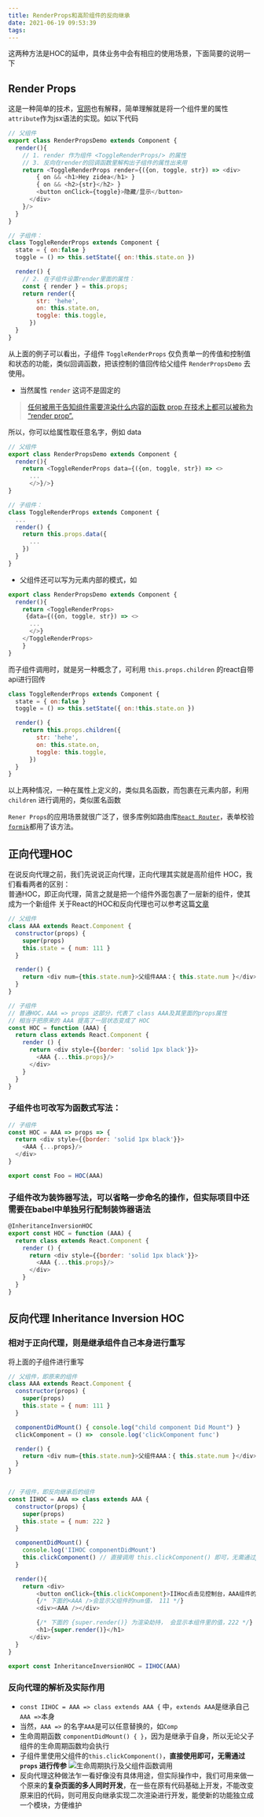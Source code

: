 ```yaml
---
title: RenderProps和高阶组件的反向继承
date: 2021-06-19 09:53:39
tags:
---
```

这两种方法是HOC的延申，具体业务中会有相应的使用场景，下面简要的说明一下
<!-- more -->

## Render Props
这是一种简单的技术，[官网](https://zh-hans.reactjs.org/docs/render-props.html)也有解释，简单理解就是将一个组件里的属性`attribute`作为jsx语法的实现。如以下代码

```js
// 父组件
export class RenderPropsDemo extends Component {
  render(){
    // 1. render 作为组件 <ToggleRenderProps/> 的属性
    // 3. 反向在render的回调函数里解构出子组件的属性出来用
    return <ToggleRenderProps render={({on, toggle, str}) => <div>
        { on && <h1>Hey zidea</h1> }
        { on && <h2>{str}</h2> }
        <button onClick={toggle}>隐藏/显示</button>
      </div>
    }/>
  }
}

// 子组件：
class ToggleRenderProps extends Component {
  state = { on:false }
  toggle = () => this.setState({ on:!this.state.on })

  render() {
    // 2. 在子组件设置render里面的属性：
    const { render } = this.props;
    return render({
        str: 'hehe',
        on: this.state.on,
        toggle: this.toggle,
      })
  }
}
```

从上面的例子可以看出，子组件 `ToggleRenderProps` 仅负责单一的传值和控制值和状态的功能，类似回调函数，把该控制的值回传给父组件 `RenderPropsDemo` 去使用。     

- 当然属性 `render` 这词不是固定的

> [任何被用于告知组件需要渲染什么内容的函数 prop 在技术上都可以被称为 “render prop”.](https://medium.com/componentdidblog/use-a-render-prop-50de598f11ce)

所以，你可以给属性取任意名字，例如 data

```js
// 父组件
export class RenderPropsDemo extends Component {
  render(){
    return <ToggleRenderProps data={({on, toggle, str}) => <>
      ...
      </>}/>}
}

// 子组件：
class ToggleRenderProps extends Component {
  ...
  render() {
    return this.props.data({
      ...
    })
  }
}
```

- 父组件还可以写为元素内部的模式，如

```js
export class RenderPropsDemo extends Component {
  render(){
    return <ToggleRenderProps>
     {data={({on, toggle, str}) => <>
      ...
      </>}
    </ToggleRenderProps>
    }
}
```

而子组件调用时，就是另一种概念了，可利用 `this.props.children` 的react自带api进行回传

```js
class ToggleRenderProps extends Component {
  state = { on:false }
  toggle = () => this.setState({ on:!this.state.on })

  render() {
    return this.props.children({
        str: 'hehe',
        on: this.state.on,
        toggle: this.toggle,
      })
  }
}
```

以上两种情况，一种在属性上定义的，类似具名函数，而包裹在元素内部，利用 `children` 进行调用的，类似匿名函数

`Rener Props`的应用场景就很广泛了，很多库例如路由库[`React Router`](https://reactrouter.com/web/api/Route/render-func)，表单校验[`formik`](https://github.com/formium/formik)都用了该方法。



## 正向代理HOC
在说反向代理之前，我们先说说正向代理，正向代理其实就是高阶组件 HOC，我们看看两者的区别：   
普通HOC，即正向代理，简言之就是把一个组件外面包裹了一层新的组件，使其成为一个新组件
关于React的HOC和反向代理也可以参考这篇[文章](https://medium.com/@franleplant/react-higher-order-components-in-depth-cf9032ee6c3e)
```js
// 父组件
class AAA extends React.Component {
  constructor(props) {
    super(props)
    this.state = { num: 111 }
  }

  render() {
    return <div num={this.state.num}>父组件AAA：{ this.state.num }</div>
  }
}

// 子组件
// 普通HOC，AAA => props 这部分，代表了 class AAA及其里面的props属性
// 相当于把原来的 AAA 提高了一层状态变成了 HOC
const HOC = function (AAA) {
  return class extends React.Component {
    render () {
      return <div style={{border: 'solid 1px black'}}>
        <AAA {...this.props}/>
      </div>
    }
  }
}
```

### 子组件也可改写为函数式写法：
```js
// 子组件
const HOC = AAA => props => {
  return <div style={{border: 'solid 1px black'}}>
    <AAA {...props}/>
  </div>
}

export const Foo = HOC(AAA)
```

### 子组件改为装饰器写法，可以省略一步命名的操作，但实际项目中还需要在babel中单独另行配制装饰器语法
```js
@InheritanceInversionHOC
export const HOC = function (AAA) {
  return class extends React.Component {
    render () {
      return <div style={{border: 'solid 1px black'}}>
        <AAA {...this.props}/>
      </div>
    }
  }
}
```
## 反向代理 Inheritance Inversion HOC

### 相对于正向代理，则是继承组件自己本身进行重写
将上面的子组件进行重写

```js
// 父组件，即原来的组件
class AAA extends React.Component {
  constructor(props) {
    super(props)
    this.state = { num: 111 }
  }

  componentDidMount() { console.log("child component Did Mount") }
  clickComponent = () =>  console.log('clickComponent func')

  render() {
    return <div num={this.state.num}>父组件AAA：{ this.state.num }</div>
  }
}


// 子组件，即反向继承后的组件
const IIHOC = AAA => class extends AAA {
  constructor(props) {
    super(props)
    this.state = { num: 222 }
  }

  componentDidMount() {
    console.log('IIHOC componentDidMount')
    this.clickComponent() // 直接调用 this.clickComponent() 即可，无需通过props进行传参
  }

  render(){
    return <div>
        <button onClick={this.clickComponent}>IIHoc点击见控制台，AAA组件的函数clickComponent在控制台执行了</button>
        {/* 下面的<AAA />会显示父组件的num值， 111 */}
        <div><AAA /></div>

        {/* 下面的 {super.render()} 为渲染劫持， 会显示本组件里的值，222 */}
        <h1>{super.render()}</h1> 
      </div>
  }
}

export const InheritanceInversionHOC = IIHOC(AAA)
```

### 反向代理的解析及实际作用
- `const IIHOC = AAA => class extends AAA {` 中，`extends AAA`是继承自己 `AAA =>`本身
- 当然，`AAA =>` 的名字`AAA`是可以任意替换的，如`Comp`
- 生命周期函数 `componentDidMount() { }`，因为是继承于自身，所以无论父子组件的生命周期函数均会执行
- 子组件里使用父组件的`this.clickComponent()`，**直接使用即可，无需通过 `props` 进行传参**
![生命周期执行及父组件函数调用](https://cdn.jsdelivr.net/gh/ys558/my-blog-imgs@0.39/articles/RenderProps和高阶组件的反向继承/00.png)
- 反向代理这种做法乍一看好像没有具体用途，但实际操作中，我们可用来做一个原来的**复杂页面的多人同时开发**，在一些在原有代码基础上开发，不能改变原来旧的代码，则可用反向继承实现二次渲染进行开发，能使新的功能独立成一个模块，方便维护